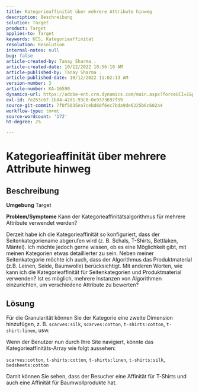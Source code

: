 ```yaml
---
title: Kategorieaffinität über mehrere Attribute hinweg
description: Beschreibung
solution: Target
product: Target
applies-to: Target
keywords: KCS, Kategorieaffinität
resolution: Resolution
internal-notes: null
bug: false
article-created-by: Tanay Sharma .
article-created-date: 10/12/2022 10:56:10 AM
article-published-by: Tanay Sharma .
article-published-date: 10/12/2022 11:02:13 AM
version-number: 3
article-number: KA-16590
dynamics-url: https://adobe-ent.crm.dynamics.com/main.aspx?forceUCI=1&pagetype=entityrecord&etn=knowledgearticle&id=3df49f79-1c4a-ed11-bba2-0022480868ff
exl-id: 7e263c67-1b84-42d1-93c0-0e9373697f59
source-git-commit: 7f0f5035ea7cebd60f6ec7bda9de6225b6c602a4
workflow-type: tm+mt
source-wordcount: '172'
ht-degree: 2%

---
```


# Kategorieaffinität über mehrere Attribute hinweg

## Beschreibung

<b>Umgebung</b>
Target


<b>Problem/Symptome</b>
Kann der Kategorieaffinitätsalgorithmus für mehrere Attribute verwendet werden?

Derzeit habe ich die Kategorieaffinität so konfiguriert, dass der Seitenkategoriename abgerufen wird (z. B. Schals, T-Shirts, Bettlaken, Mäntel). Ich möchte jedoch gerne wissen, ob es eine Möglichkeit gibt, mit meinen Kategorien etwas detaillierter zu sein. Neben meiner Seitenkategorie möchte ich auch, dass der Algorithmus das Produktmaterial (z.B. Leinen, Seide, Baumwolle) berücksichtigt. Mit anderen Worten, wie kann ich die Kategorieaffinität für Seitenkategorien und Produktmaterial verwenden? Ist es möglich, mehrere Instanzen von Algorithmen einzurichten, um verschiedene Attribute zu bewerten?


## Lösung


Für die Granularität können Sie der Kategorie eine zweite Dimension hinzufügen, z. B. `scarves:silk`, `scarves:cotton`, `t-shirts:cotton`, `t-shirt:linen`, usw.

Wenn der Benutzer nun durch Ihre Site navigiert, könnte das Kategorieaffinitäts-Array wie folgt aussehen:

`scarves:cotton`, `t-shirts:cotton`, `t-shirts:linen`, `t-shirts:silk`, `bedsheets:cotton`

Damit können Sie sehen, dass der Besucher eine Affinität für T-Shirts und auch eine Affinität für Baumwollprodukte hat.
